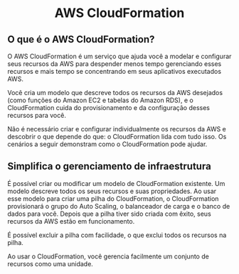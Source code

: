<h1 align="center"> AWS CloudFormation</h1>

<h2>O que é o AWS CloudFormation?</h2>

O AWS CloudFormation é um serviço que ajuda você a modelar e configurar seus recursos da AWS para despender menos tempo gerenciando esses recursos e mais tempo se concentrando em seus aplicativos executados AWS.

Você cria um modelo que descreve todos os recursos da AWS desejados (como funções do Amazon EC2 e tabelas do Amazon RDS), e o CloudFormation cuida do provisionamento e da configuração desses recursos para você.

Não é necessário criar e configurar individualmente os recursos da AWS e descobrir o que depende do que: o CloudFormation lida com tudo isso. Os cenários a seguir demonstram como o CloudFormation pode ajudar.

<h2>Simplifica o gerenciamento de infraestrutura</h2>

É possível criar ou modificar um modelo de CloudFormation existente. Um modelo descreve todos os seus recursos e suas propriedades. Ao usar esse modelo para criar uma pilha do CloudFormation, o CloudFormation provisionará o grupo do Auto Scaling, o balanceador de carga e o banco de dados para você. Depois que a pilha tiver sido criada com êxito, seus recursos da AWS estão em funcionamento. 

É possível excluir a pilha com facilidade, o que exclui todos os recursos na pilha.

Ao usar o CloudFormation, você gerencia facilmente um conjunto de recursos como uma unidade.